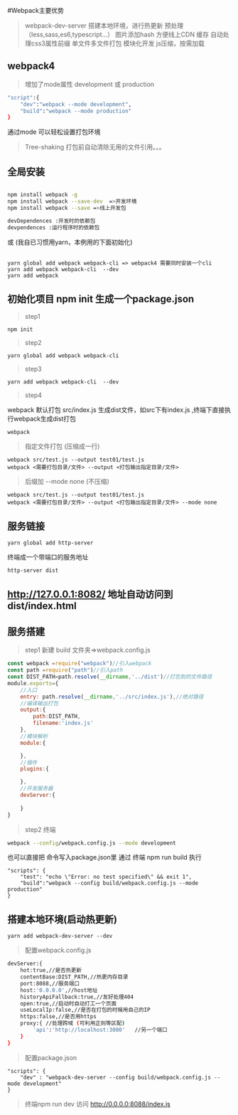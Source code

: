 #Webpack主要优势
> webpack-dev-server 搭建本地环境，进行热更新
> 预处理（less,sass,es6,typescript...）
> 图片添加hash 方便线上CDN 缓存
> 自动处理css3属性前缀
> 单文件多文件打包
> 模块化开发
> js压缩，按需加载

## webpack4
> 增加了mode属性 development 或 production

```bash
"script":{
    "dev":"webpack --mode development",
    "build":"webpack --mode production"
} 
```
通过mode 可以轻松设置打包环境

> Tree-shaking  打包前自动清除无用的文件引用。。。
## 全局安装

```bash

npm install webpack -g
npm install webpack --save-dev  =>开发环境
npm install webpack --save =>线上开发包

devDependences :开发时的依赖包
devpendences :运行程序时的依赖包

```
或 (我自已习惯用yarn，本例用的下面初始化)
```

yarn global add webpack webpack-cli => webpack4 需要同时安装一个cli
yarn add webpack webpack-cli  --dev
yarn add webpack

```

## 初始化项目 npm init 生成一个package.json
> step1
```
npm init
```
> step2
```
yarn global add webpack webpack-cli 
```
> step3
```
yarn add webpack webpack-cli  --dev
```

> step4 

webpack 默认打包 src/index.js 生成dist文件，如src下有index.js ,终端下直接执行webpack生成dist打包
```
webpack
```
> 指定文件打包 (压缩成一行)
```
webpack src/test.js --output test01/test.js
webpack <需要打包目录/文件> --output <打包输出指定目录/文件>
```
> 后缀加 --mode none (不压缩)
```
webpack src/test.js --output test01/test.js
webpack <需要打包目录/文件> --output <打包输出指定目录/文件> --mode none
```

## 服务链接
```
yarn global add http-server
```
终端成一个带端口的服务地址
```
http-server dist
```

http://127.0.0.1:8082/
地址自动访问到dist/index.html
----------------------------------------------
## 服务搭建
> step1 新建 build 文件夹=>webpack.config.js

```javascript
const webpack =require("webpack")//引入webpack
const path =require("path")//引入path
const DIST_PATH=path.resolve(__dirname,'../dist')//打包到的文件路径
module.exports={
    //入口
    entry: path.resolve(__dirname,'../src/index.js'),//绝对路径
    //编译输出打包
    output:{
        path:DIST_PATH,
        filename:'index.js'
    },
    //模块解析
    module:{

    },
    //插件
    plugins:{

    },
    //开发服务器
    devServer:{
        
    }
}
```

> step2 
终端
```bash
webpack --config/webpack.config.js --mode development 
```
也可以直接把 命令写入package.json里 通过 终端 npm run build 执行

```
"scripts": {
    "test": "echo \"Error: no test specified\" && exit 1",
    "build":"webpack --config build/webpack.config.js --mode production"
}
```

## 搭建本地环境(启动热更新)
```
yarn add webpack-dev-server --dev
```

> 配置webpack.config.js
```bash
devServer:{
    hot:true,//是否热更新
    contentBase:DIST_PATH,//热更内存目录
    port:8088,//服务端口
    host:'0.0.0.0',//host地址
    historyApiFallback:true,//友好处理404
    open:true,//启动时自动打工一个页面
    useLocalIp:false,//是否在打包的时候用自己的IP
    https:false,//是否用https
    proxy:{ //处理跨域 (可利用正则等区配) 
        'api':'http://localhost:3000'   //另一个端口
    }
}
```
> 配置package.json

```
"scripts": {
    "dev" : "webpack-dev-server --config build/webpack.config.js --mode development"
}
```

> 终端npm run dev 访问 http://0.0.0.0:8088/index.js




